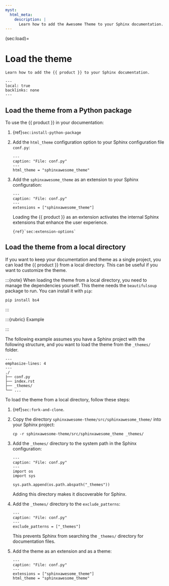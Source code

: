 ```yaml
---
myst:
  html_meta:
    description: |
      Learn how to add the Awesome Theme to your Sphinx documentation.
---
```


(sec:load)=

# Load the theme

```{rst-class} lead
Learn how to add the {{ product }} to your Sphinx documentation.
```

```{contents} On this page
---
local: true
backlinks: none
---
```

## Load the theme from a Python package

To use the {{ product }} in your documentation:

1. {ref}`sec:install-python-package`
1. Add the `html_theme` configuration option to your Sphinx configuration file `conf.py`:

   ```{code-block} python
   ---
   caption: "File: conf.py"
   ---
   html_theme = "sphinxawesome_theme"
   ```

1. Add the `sphinxawesome_theme` as an extension to your Sphinx configuration:

   ```{code-block} python
   ---
   caption: "File: conf.py"
   ---
   extensions = ["sphinxawesome_theme"]
   ```

   Loading the {{ product }} as an extension activates the internal Sphinx extensions
   that enhance the user experience.

   ```{seealso}
   {ref}`sec:extension-options`
   ```

## Load the theme from a local directory

If you want to keep your documentation and theme as a single project,
you can load the {{ product }} from a local directory.
This can be useful if you want to customize the theme.

:::{note}
When loading the theme from a local directory, you need to manage the dependencies
yourself. This theme needs the `beautifulsoup` package to run. You can install it with
`pip`:

```terminal
pip install bs4
```

:::

:::{rubric} Example

:::

The following example assumes you have a Sphinx project with the following structure,
and you want to load the theme from the `_themes/` folder.

```{code-block} terminal
---
emphasize-lines: 4
---
./
├── conf.py
├── index.rst
├── _themes/
└── ...
```

To load the theme from a local directory, follow these steps:

1. {ref}`sec:fork-and-clone`.

1. Copy the directory `sphinxawesome-theme/src/sphinxawesome_theme/` into your
   Sphinx project:

   ```terminal
   cp -r sphinxawesome-theme/src/sphinxawesome_theme _themes/
   ```

1. Add the `_themes/` directory to the system path in the Sphinx configuration:

   ```{code-block} python
   ---
   caption: "File: conf.py"
   ---
   import os
   import sys

   sys.path.append(os.path.abspath("_themes"))
   ```

   Adding this directory makes it discoverable for Sphinx.

1. Add the `_themes/` directory to the `exclude_patterns`:

   ```{code-block} python
   ---
   caption: "File: conf.py"
   ---
   exclude_patterns = ["_themes"]
   ```

   This prevents Sphinx from searching the `_themes/` directory for documentation files.

1. Add the theme as an extension and as a theme:

   ```{code-block} python
   ---
   caption: "File: conf.py"
   ---
   extensions = ["sphinxawesome_theme"]
   html_theme = "sphinxawesome_theme"
   ```
